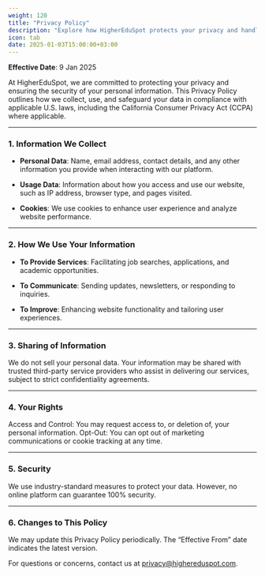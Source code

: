 ```yaml
---
weight: 120
title: "Privacy Policy"
description: "Explore how HigherEduSpot protects your privacy and handles your personal information."
icon: tab
date: 2025-01-03T15:00:00+03:00
---
```


**Effective Date**: 9 Jan 2025

At HigherEduSpot, we are committed to protecting your privacy and ensuring the security of your personal information. This Privacy Policy outlines how we collect, use, and safeguard your data in compliance with applicable U.S. laws, including the California Consumer Privacy Act (CCPA) where applicable.

---

### 1. **Information We Collect**

- **Personal Data**: Name, email address, contact details, and any other information you provide when interacting with our platform.

- **Usage Data**: Information about how you access and use our website, such as IP address, browser type, and pages visited.

- **Cookies**: We use cookies to enhance user experience and analyze website performance.

---

### 2. **How We Use Your Information**

- **To Provide Services**: Facilitating job searches, applications, and academic opportunities.

- **To Communicate**: Sending updates, newsletters, or responding to inquiries.

- **To Improve**: Enhancing website functionality and tailoring user experiences.

---

### 3. **Sharing of Information**

We do not sell your personal data. Your information may be shared with trusted third-party service providers who assist in delivering our services, subject to strict confidentiality agreements.

---

### 4. **Your Rights**

Access and Control: You may request access to, or deletion of, your personal information.
Opt-Out: You can opt out of marketing communications or cookie tracking at any time.

---

### 5. **Security**

We use industry-standard measures to protect your data. However, no online platform can guarantee 100% security.

---

### 6. **Changes to This Policy**

We may update this Privacy Policy periodically. The “Effective From” date indicates the latest version.

For questions or concerns, contact us at privacy@highereduspot.com.